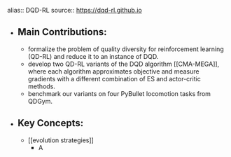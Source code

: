 alias:: DQD-RL
source:: https://dqd-rl.github.io

- ## Main Contributions:
	- formalize the problem of quality diversity for reinforcement learning (QD-RL) and
	  reduce it to an instance of DQD.
	- develop two QD-RL variants of the DQD algorithm [[CMA-MEGA]], where each algorithm approximates objective and measure gradients with a different combination of ES and actor-critic methods.
	- benchmark our variants on four PyBullet locomotion tasks from QDGym.
- ## Key Concepts:
	- [[evolution strategies]]
		- A